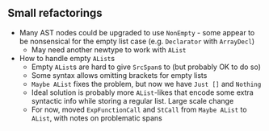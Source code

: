 ## Small refactorings
  * Many AST nodes could be upgraded to use `NonEmpty` - some appear to be
    nonsensical for the empty list case (e.g. `Declarator` with `ArrayDecl`)
    * May need another newtype to work with `AList`
  * How to handle empty `AList`s
    * Empty `AList`s are hard to give `SrcSpan`s to (but probably OK to do so)
    * Some syntax allows omitting brackets for empty lists
    * `Maybe AList` fixes the problem, but now we have `Just []` and `Nothing`
    * Ideal solution is probably more `AList`-likes that encode some extra
      syntactic info while storing a regular list. Large scale change
    * For now, moved `ExpFunctionCall` and `StCall` from `Maybe AList` to
      `AList`, with notes on problematic spans
